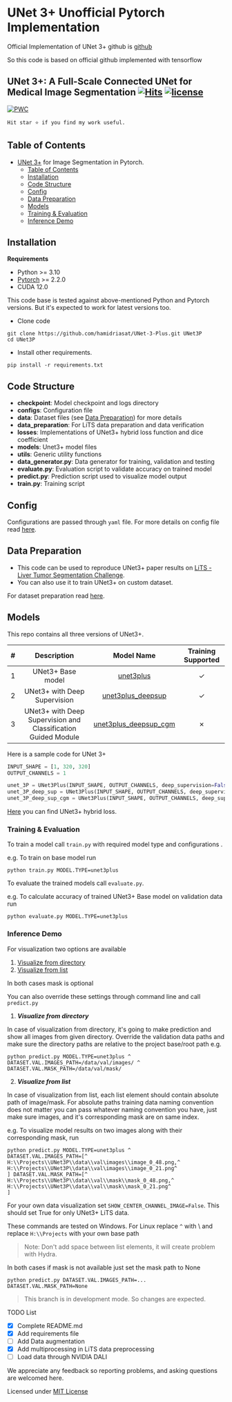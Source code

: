 # UNet 3+ Unofficial Pytorch Implementation

Official Implementation of UNet 3+ github is [github](https://github.com/hamidriasat/UNet-3-Plus)

So this code is based on official github implemented with tensorflow

## UNet 3+: A Full-Scale Connected UNet for Medical Image Segmentation [![Hits](https://hits.seeyoufarm.com/api/count/incr/badge.svg?url=https%3A%2F%2Fgithub.com%2Fhamidriasat%2FUNet-3-Plus&count_bg=%2379C83D&title_bg=%23555555&icon=sega.svg&icon_color=%23E7E7E7&title=hits&edge_flat=false)](https://hits.seeyoufarm.com) <a href="/LICENSE"><img src="https://img.shields.io/badge/license-MIT-blue.svg" alt="license" /></a>

<!-- https://hits.seeyoufarm.com/ -->

[![PWC](https://img.shields.io/endpoint.svg?url=https://paperswithcode.com/badge/unet-3-a-full-scale-connected-unet-for/medical-image-segmentation-on-lits2017)](https://paperswithcode.com/sota/medical-image-segmentation-on-lits2017?p=unet-3-a-full-scale-connected-unet-for)

`Hit star ⭐ if you find my work useful.`

## Table of Contents

-   [UNet 3+](https://arxiv.org/abs/2004.08790) for Image Segmentation in Pytorch.
    -   [Table of Contents](#table-of-contents)
    -   [Installation](#installation)
    -   [Code Structure](#code-structure)
    -   [Config](#config)
    -   [Data Preparation](#data-preparation)
    -   [Models](#models)
    -   [Training & Evaluation](#training--evaluation)
    -   [Inference Demo](#inference-demo)

## Installation

**Requirements**

-   Python >= 3.10
-   [Pytorch](https://pytorch.org/get-started/locally/) >= 2.2.0
-   CUDA 12.0

This code base is tested against above-mentioned Python and Pytorch versions. But it's expected to work for latest
versions too.

-   Clone code

```
git clone https://github.com/hamidriasat/UNet-3-Plus.git UNet3P
cd UNet3P
```

-   Install other requirements.

```
pip install -r requirements.txt
```

## Code Structure

-   **checkpoint**: Model checkpoint and logs directory
-   **configs**: Configuration file
-   **data**: Dataset files (see [Data Preparation](#data-preparation)) for more details
-   **data_preparation**: For LiTS data preparation and data verification
-   **losses**: Implementations of UNet3+ hybrid loss function and dice coefficient
-   **models**: Unet3+ model files
-   **utils**: Generic utility functions
-   **data_generator.py**: Data generator for training, validation and testing
-   **evaluate.py**: Evaluation script to validate accuracy on trained model
-   **predict.py**: Prediction script used to visualize model output
-   **train.py**: Training script

## Config

Configurations are passed through `yaml` file. For more details on config file read [here](/configs/).

## Data Preparation

-   This code can be used to reproduce UNet3+ paper results
    on [LiTS - Liver Tumor Segmentation Challenge](https://competitions.codalab.org/competitions/15595).
-   You can also use it to train UNet3+ on custom dataset.

For dataset preparation read [here](/data_preparation/README.md).

## Models

This repo contains all three versions of UNet3+.

[//]: # "https://stackoverflow.com/questions/47344571/how-to-draw-checkbox-or-tick-mark-in-github-markdown-table"

| #   |                          Description                          |                  Model Name                   | Training Supported |
| :-- | :-----------------------------------------------------------: | :-------------------------------------------: | :----------------: |
| 1   |                       UNet3+ Base model                       |       [unet3plus](/models/unet3plus.py)       |      &check;       |
| 2   |                 UNet3+ with Deep Supervision                  |   [unet3plus_deepsup](/models/unet3plus.py)   |      &check;       |
| 3   | UNet3+ with Deep Supervision and Classification Guided Module | [unet3plus_deepsup_cgm](/models/unet3plus.py) |      &cross;       |

Here is a sample code for UNet 3+

```python
INPUT_SHAPE = [1, 320, 320]
OUTPUT_CHANNELS = 1

unet_3P = UNet3Plus(INPUT_SHAPE, OUTPUT_CHANNELS, deep_supervision=False, CGM=False)
unet_3P_deep_sup = UNet3Plus(INPUT_SHAPE, OUTPUT_CHANNELS, deep_supervision=True, CGM=False)
unet_3P_deep_sup_cgm = UNet3Plus(INPUT_SHAPE, OUTPUT_CHANNELS, deep_supervision=True, CGM=True)
```

[Here](/losses/unet_loss.py) you can find UNet3+ hybrid loss.

### Training & Evaluation

To train a model call `train.py` with required model type and configurations .

e.g. To train on base model run

```
python train.py MODEL.TYPE=unet3plus
```

To evaluate the trained models call `evaluate.py`.

e.g. To calculate accuracy of trained UNet3+ Base model on validation data run

```
python evaluate.py MODEL.TYPE=unet3plus
```

### Inference Demo

For visualization two options are available

1. [Visualize from directory](#visualize-from-directory)
2. [Visualize from list](#visualize-from-list)

In both cases mask is optional

You can also override these settings through command line and call `predict.py`

1. **_Visualize from directory_**

In case of visualization from directory, it's going to make prediction and show all images from given directory.
Override the validation data paths and make sure the directory paths are relative to the project base/root path e.g.

```
python predict.py MODEL.TYPE=unet3plus ^
DATASET.VAL.IMAGES_PATH=/data/val/images/ ^
DATASET.VAL.MASK_PATH=/data/val/mask/
```

2. **_Visualize from list_**

In case of visualization from list, each list element should contain absolute path of image/mask. For absolute paths
training data naming convention does not matter you can pass whatever naming convention you have, just make sure images,
and it's corresponding mask are on same index.

e.g. To visualize model results on two images along with their corresponding mask, run

```
python predict.py MODEL.TYPE=unet3plus ^
DATASET.VAL.IMAGES_PATH=[^
H:\\Projects\\UNet3P\\data\\val\images\\image_0_48.png,^
H:\\Projects\\UNet3P\\data\\val\images\\image_0_21.png^
] DATASET.VAL.MASK_PATH=[^
H:\\Projects\\UNet3P\\data\\val\\mask\\mask_0_48.png,^
H:\\Projects\\UNet3P\\data\\val\\mask\\mask_0_21.png^
]
```

For your own data visualization set `SHOW_CENTER_CHANNEL_IMAGE=False`. This should set True for only UNet3+ LiTS data.

These commands are tested on Windows. For Linux replace `^` with \ and replace `H:\\Projects` with your own base path

> Note: Don't add space between list elements, it will create problem with Hydra.

In both cases if mask is not available just set the mask path to None

```
python predict.py DATASET.VAL.IMAGES_PATH=... DATASET.VAL.MASK_PATH=None
```

> This branch is in development mode. So changes are expected.

TODO List

-   [x] Complete README.md
-   [x] Add requirements file
-   [ ] Add Data augmentation
-   [x] Add multiprocessing in LiTS data preprocessing
-   [ ] Load data through NVIDIA DALI

We appreciate any feedback so reporting problems, and asking questions are welcomed here.

Licensed under [MIT License](LICENSE)
